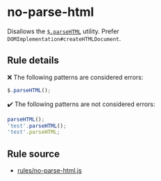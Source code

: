 # no-parse-html

Disallows the [`$.parseHTML`](https://api.jquery.com/jQuery.parseHTML/) utility. Prefer `DOMImplementation#createHTMLDocument`.

## Rule details

❌ The following patterns are considered errors:
```js
$.parseHTML();
```

✔️ The following patterns are not considered errors:
```js
parseHTML();
'test'.parseHTML();
'test'.parseHTML;
```
## Rule source

* [rules/no-parse-html.js](../rules/no-parse-html.js)
